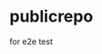# publicrepo
for e2e test




























































































































































































































































































































































































































































































































































































































































































































































































































































































































































































































































































































































































































































































































































































































































































































































































































































































































































































































































































































































































































































































































































































































































































































































































































































































































































































































































































































































































































































































































































































































































































































